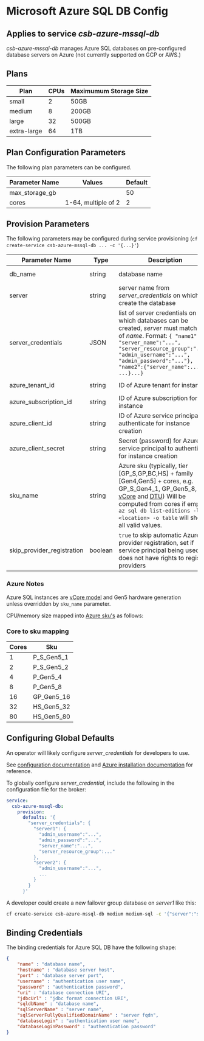 # Microsoft Azure SQL DB Config

## Applies to service *csb-azure-mssql-db*

*csb-azure-mssql-db* manages Azure SQL databases on pre-configured database servers on Azure (not currently supported on GCP or AWS.)

## Plans

| Plan       | CPUs | Maximumum Storage Size |
|------------|------|--------------|
|small       | 2    | 50GB         |
|medium      | 8    | 200GB        |
|large       | 32   | 500GB        |
|extra-large | 64   | 1TB          |

## Plan Configuration Parameters

The following plan parameters can be configured.

| Parameter Name | Values              | Default |
|-------------|---------------------|---------|
| max_storage_gb  |             | 50      |
| cores       | 1-64, multiple of 2 | 2       |


## Provision Parameters

The following parameters may be configured during service provisioning (`cf create-service csb-azure-mssql-db ... -c '{...}'`)

| Parameter Name | Type | Description | Default |
|----------------|------|-------------|---------|
| db_name | string | database name | csb-fog-db-*instance_id* |
| server  | string | server name from *server_credentials* on which to create the database | |
| server_credentials | JSON | list of server credentials on which databases can be created, *server* must match one of *name*. Format: `{ "name1": { "server_name":"...", "server_resource_group":"...", "admin_username":"...", "admin_password":"..."}, "name2":{"server_name":..., ...}...}`
| azure_tenant_id | string | ID of Azure tenant for instance | config file value `azure.tenant_id` |
| azure_subscription_id | string | ID of Azure subscription for instance | config file value `azure.subscription_id` |
| azure_client_id | string | ID of Azure service principal to authenticate for instance creation | config file value `azure.client_id` |
| azure_client_secret | string | Secret (password) for Azure service principal to authenticate for instance creation | config file value `azure.client_secret` |
| sku_name | string | Azure sku (typically, tier [GP_S,GP,BC,HS] + family [Gen4,Gen5] + cores, e.g. GP_S_Gen4_1, GP_Gen5_8, see [vCore](https://docs.microsoft.com/en-us/azure/azure-sql/database/resource-limits-vcore-single-databases) and [DTU](https://docs.microsoft.com/en-us/azure/azure-sql/database/resource-limits-dtu-single-databases)) Will be computed from cores if empty. `az sql db list-editions -l <location> -o table` will show all valid values. | |
| skip_provider_registration | boolean | `true` to skip automatic Azure provider registration, set if service principal being used does not have rights to register providers | `false` |

### Azure Notes

Azure SQL instances are [vCore model](https://docs.microsoft.com/en-us/azure/sql-database/sql-database-service-tiers-vcore?tabs=azure-portal) and Gen5 hardware generation 
unless overridden by `sku_name` parameter.

CPU/memory size mapped into [Azure sku's](https://docs.microsoft.com/en-us/azure/sql-database/sql-database-vcore-resource-limits-single-databases) as follows:  

### Core to sku mapping

| Cores | Sku |
|-------|-----|
| 1  | P_S_Gen5_1 |
| 2  | P_S_Gen5_2 |
| 4  | P_Gen5_4   |
| 8  | P_Gen5_8   |
| 16 | GP_Gen5_16 |
| 32 | HS_Gen5_32 |
| 80 | HS_Gen5_80 |


## Configuring Global Defaults

An operator will likely configure *server_credentials* for developers to use.

See [configuration documentation](./configuration.md) and [Azure installation documentation](azure-installation.md) for reference.

To globally configure *server_credential*, include the following in the configuration file for the broker:

```yaml
service:
  csb-azure-mssql-db:
    provision:
      defaults: '{ 
        "server_credentials": {
          "server1": { 
            "admin_username":"...", 
            "admin_password":"...", 
            "server_name":"...", 
            "server_resource_group":..."
          },
          "server2": {
            "admin_username":"...",
            ...
          }
        }
      }' 
```

A developer could create a new failover group database on *server1* like this:
```bash
cf create-service csb-azure-mssql-db medium medium-sql -c '{"server":"server1"}'
```

## Binding Credentials

The binding credentials for Azure SQL DB have the following shape:

```json
{
    "name" : "database name",
    "hostname" : "database server host",
    "port" : "database server port",
    "username" : "authentication user name",
    "password" : "authentication password",
    "uri" : "database connection URI",
    "jdbcUrl" : "jdbc format connection URI",
    "sqldbName" : "database name",
    "sqlServerName" : "server name",
    "sqlServerFullyQualifiedDomainName" : "server fqdn",
    "databaseLogin" : "authentication user name",
    "databaseLoginPassword" : "authentication password"
}
```
